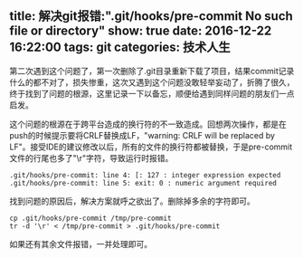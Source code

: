 title: 解决git报错:".git/hooks/pre-commit No such file or directory"
show: true
date: 2016-12-22 16:22:00
tags: git
categories: 技术人生
---
第二次遇到这个问题了，第一次删除了.git目录重新下载了项目，结果commit记录什么的都不对了，损失惨重，这次又遇到这个问题没敢轻举妄动了，折腾了很久，终于找到了问题的根源，这里记录一下以备忘，顺便给遇到同样问题的朋友们一点启发。

这个问题的根源在于跨平台造成的换行符的不一致造成。回想两次操作，都是在push的时候提示要将CRLF替换成LF，"warning: CRLF will be replaced by LF"。接受IDE的建议修改以后，所有的文件的换行符都被替换，于是pre-commit文件的行尾也多了"\r"字符，导致运行时报错。
```
.git/hooks/pre-commit: line 4: [: 127 : integer expression expected
.git/hooks/pre-commit: line 5: exit: 0 : numeric argument required
```

找到问题的原因后，解决方案就呼之欲出了。删除掉多余的字符即可。

```
cp .git/hooks/pre-commit /tmp/pre-commit
tr -d '\r' < /tmp/pre-commit > .git/hooks/pre-commit
```
如果还有其余文件报错，一并处理即可。
